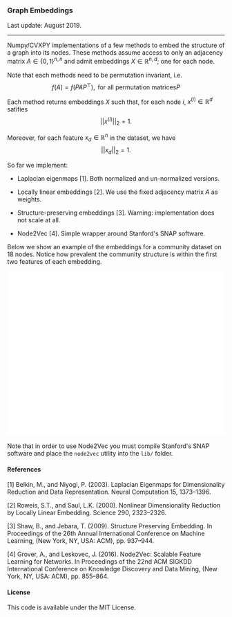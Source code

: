 ### Graph Embeddings

Last update: August 2019.

---

Numpy/CVXPY implementations of a few methods to embed the structure of a graph into its nodes. 
These methods assume access to only an adjacency matrix $A \in \{0,1\}^{n,n}$ and admit embeddings $X \in \mathbb{R}^{n,d}$; one for each node.

Note that each methods need to be permutation invariant, i.e.
$$
f(A) = f(P A P^\top), \text{ for all permutation matrices} P
$$

Each method returns embeddings $X$ such that, for each node $i$, $x^{(i)} \in \mathbb{R}^d$ satifies
$$||x^{(i)}||_2 = 1.$$

Moreover, for each feature $x_d \in \mathbb{R}^n$ in the dataset, we have
$$||x_d||_2 = 1.$$

So far we implement:

- Laplacian eigenmaps [1]. Both normalized and un-normalized versions.

- Locally linear embeddings [2]. We use the fixed adjacency matrix $A$ as weights.

- Structure-preserving embeddings [3]. Warning: implementation does not scale at all.

- Node2Vec [4]. Simple wrapper around Stanford's SNAP software.

Below we show an example of the embeddings for a community dataset on 18 nodes. Notice how prevalent the community structure is within the first two features of each embedding.

![](examples/ex.png)

Note that in order to use Node2Vec you must compile Stanford's SNAP software and place the `node2vec` utility into the `lib/` folder.

#### References

[1] Belkin, M., and Niyogi, P. (2003). Laplacian Eigenmaps for Dimensionality Reduction and Data Representation. Neural Computation 15, 1373–1396.

[2] Roweis, S.T., and Saul, L.K. (2000). Nonlinear Dimensionality Reduction by Locally Linear Embedding. Science 290, 2323–2326.

[3] Shaw, B., and Jebara, T. (2009). Structure Preserving Embedding. In Proceedings of the 26th Annual International Conference on Machine Learning, (New York, NY, USA: ACM), pp. 937–944.

[4] Grover, A., and Leskovec, J. (2016). Node2Vec: Scalable Feature Learning for Networks. In Proceedings of the 22nd ACM SIGKDD International Conference on Knowledge Discovery and Data Mining, (New York, NY, USA: ACM), pp. 855–864.

#### License

This code is available under the MIT License.

